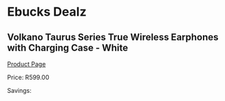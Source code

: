 
# Ebucks Dealz
## Volkano Taurus Series True Wireless Earphones with Charging Case - White
[Product Page](https://www.ebucks.com/web/shop/productSelected.do?prodId=1197591633&catId=714972256)

Price: R599.00

Savings: 


	
